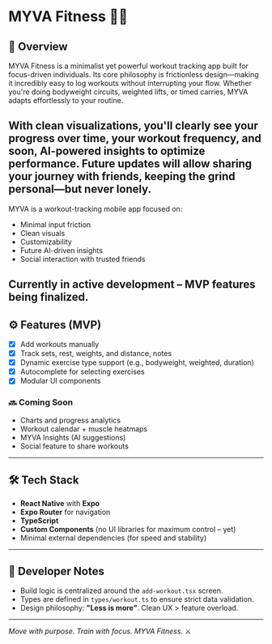 # MYVA Fitness 📱💪

## 🚀 Overview
MYVA Fitness is a minimalist yet powerful workout tracking app built for focus-driven individuals. Its core philosophy is frictionless design—making it incredibly easy to log workouts without interrupting your flow. Whether you're doing bodyweight circuits, weighted lifts, or timed carries, MYVA adapts effortlessly to your routine.

With clean visualizations, you'll clearly see your progress over time, your workout frequency, and soon, AI-powered insights to optimize performance. Future updates will allow sharing your journey with friends, keeping the grind personal—but never lonely.
---
MYVA is a workout-tracking mobile app focused on:
- Minimal input friction
- Clean visuals
- Customizability
- Future AI-driven insights
- Social interaction with trusted friends

Currently in active development – MVP features being finalized.
---

## ⚙️ Features (MVP)
- [x] Add workouts manually
- [x] Track sets, rest, weights, and distance, notes
- [x] Dynamic exercise type support (e.g., bodyweight, weighted, duration)
- [x] Autocomplete for selecting exercises
- [x] Modular UI components

### 🔜 Coming Soon
- Charts and progress analytics
- Workout calendar + muscle heatmaps
- MYVA Insights (AI suggestions)
- Social feature to share workouts
---

## 🛠️ Tech Stack
- **React Native** with **Expo**
- **Expo Router** for navigation
- **TypeScript**
- **Custom Components** (no UI libraries for maximum control – yet)
- Minimal external dependencies (for speed and stability)

---
## 📝 Developer Notes

- Build logic is centralized around the `add-workout.tsx` screen.
- Types are defined in `types/workout.ts` to ensure strict data validation.
- Design philosophy: **"Less is more"**. Clean UX > feature overload.

---

*Move with purpose. Train with focus. MYVA Fitness.* ⚔️